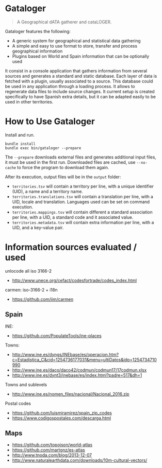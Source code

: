 # Gataloger
> A Geographical dATA gatherer and cataLOGER. 

Gataloger features the following:

* A generic system for geographical and statistical data gathering
* A simple and easy to use format to store, transfer and process geographical information
* Plugins based on World and Spain information that can be optionally used

It consist in a console application that gathers information from several sources and generates a standard and static database. Each layer of data is fetched with a plugin, usually associated to a source. This database could be used in any application through a loading process. It allows to regenerate data files to include source changes.
It current setup is created specifically to have Spanish extra details, but it can be adapted easily to be used in other territories.

# How to Use Gataloger
Install and run.

    bundle install
    bundle exec bin/gataloger --prepare
  
The ```--prepare``` downloads external files and generates additional input files, it must be used in the first run. Downloaded files are cached, use ```--no-cache``` to force the program to download them again.

After its execution, output files will be in the ```output``` folder:
* `territories.tsv` will contain a territory per line, with a unique identifier (UID), a name and a territory name.
* `territories.translations.tsv` will contain a translation per line, with a UID, locale and translation. Languages used can be set on command execution.
* `territories.mappings.tsv` will contain different a standard association per line, with a UID, a standard code and it associated value.
* `territories.metadata.tsv` will contain extra information per line, with a UID, and a key-value pair.

# Information sources evaluated / used

unlocode all iso 3166-2
- http://www.unece.org/cefact/codesfortrade/codes_index.html

carmen: iso-3166-2 + i18n
- https://github.com/jim/carmen

## Spain
INE:
- https://github.com/PopulateTools/ine-places

Towns:
- http://www.ine.es/dyngs/INEbase/es/operacion.htm?c=Estadistica_C&cid=1254736177031&menu=ultiDatos&idp=1254734710990
 - http://www.ine.es/daco/daco42/codmun/codmun17/17codmun.xlsx
- http://www.ine.es/dynt3/inebase/es/index.html?padre=517&dh=1

Towns and sublevels
- http://www.ine.es/nomen_files/nacional/Nacional_2016.zip

Postal codes
- https://github.com/luismiramirez/spain_zip_codes
- https://www.codigospostales.com/descarga.html

## Maps
- https://github.com/topojson/world-atlas
- https://github.com/martgnz/es-atlas
- http://www.tnoda.com/blog/2013-12-07
- http://www.naturalearthdata.com/downloads/10m-cultural-vectors/
